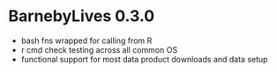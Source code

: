 # BarnebyLives 0.3.0

+ bash fns wrapped for calling from R
+ r cmd check testing across all common OS
+ functional support for most data product downloads and data setup 

